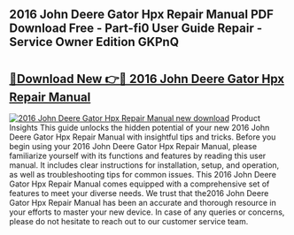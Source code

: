 ## 2016 John Deere Gator Hpx Repair Manual PDF Download Free - Part-fi0 User Guide Repair - Service Owner Edition GKPnQ

# <h2><a href="http://bc84773.oget.top/?id=2016+John+Deere+Gator+Hpx+Repair+Manual">🔗Download New 👉🔴 2016 John Deere Gator Hpx Repair Manual</a></h2>

[![2016 John Deere Gator Hpx Repair Manual new download](https://i.imgur.com/5g1atiW.png)](http://bc84773.oget.top/?id=2016+John+Deere+Gator+Hpx+Repair+Manual)
Product Insights This guide unlocks the hidden potential of your new 2016 John Deere Gator Hpx Repair Manual with insightful tips and tricks. Before you begin using your 2016 John Deere Gator Hpx Repair Manual, please familiarize yourself with its functions and features by reading this user manual. It includes clear instructions for installation, setup, and operation, as well as troubleshooting tips for common issues. This 2016 John Deere Gator Hpx Repair Manual comes equipped with a comprehensive set of features to meet your diverse needs. We trust that the2016 John Deere Gator Hpx Repair Manual has been an accurate and thorough resource in your efforts to master your new device. In case of any queries or concerns, please do not hesitate to reach out to our customer service team.
